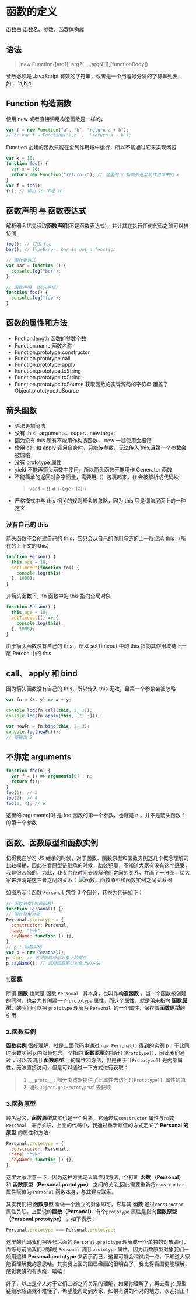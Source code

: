 # 函数的定义

函数由 函数名、参数、函数体构成

## 语法

> new Function([arg1[, arg2[, ...argN]]],[functionBody])

参数必须是 JavaScript 有效的字符串，或者是一个用逗号分隔的字符串列表，如： 'a,b,c'

## Function 构造函数

使用 new 或者直接调用构造函数是一样的，

```js
var f = new Function("a", "b", "return a + b");
// or var f = Function('a,b' ,  'return a + b');
```

Function 创建的函数只能在全局作用域中运行，所以不能通过它来实现闭包

```js
var x = 10;
function foo() {
  var x = 20;
  return new Function("return x"); // 这里的 x 指向的是全局作用域中的 x
}
var f = foo();
f(); // 输出 10 不是 20
```

## 函数声明 与 函数表达式

解析器会优先读取**函数声明**(不是函数表达式)，并让其在执行任何代码之前可以被访问

```js
foo(); // 打印 foo
bar(); // TypeError: bar is not a function

// 函数表达式
var bar = function () {
  console.log("bar");
};

// 函数声明 （优先解析）
function foo() {
  console.log("foo");
}
```

## 函数的属性和方法

- Fnction.length 函数的参数个数
- Function.name 函数名称
- Function.prototype.constructor
- Function.prototype.call
- Function.prototype.apply
- Function.prototype.toString
- Function.prototype.toString
- Function.prototype.toSource 获取函数的实现源码的字符串 覆盖了 Object.prototype.toSource

## 箭头函数

- 语法更加简洁
- 没有 this、arguments、super、new.target
- 因为没有 this 所有不能用作构造函数， new 一起使用会报错
- 使用 call 和 apply 调用自身时，只能传参数，无法传入 this,且第一个参数会被忽略
- 没有 prototype 属性
- yield 不能再箭头函数中使用，所以箭头函数不能用作 Generator 函数
- 不能简单的返回对象字面量，需要用（）包裹起来，{} 会被解析成代码块
  > var f = () => ({age : 10} )
- 严格模式中与 this 相关的规则都会被忽略，因为 this 只是词法层面上的一种定义

### 没有自己的 this

箭头函数不会创建自己的 this，它只会从自己的作用域链的上一层继承 this （所在的上下文的 this）

```js
function Person() {
  this.age = 10;
  setTimeout(function fn() {
    console.log(this);
  }, 1000);
}
```

非箭头函数下，fn 函数中的 this 指向全局对象

```js
function Person() {
  this.age = 10;
  setTimeout(() => {
    console.log(this);
  }, 1000);
}
```

由于箭头函数没有自己的 this ，所以 setTimeout 中的 this 指向其作用域链上一层 Person 中的 this

## call、 apply 和 bind

因为箭头函数没有自己的 this，所以传入 this 无效，且第一个参数会被忽略

```js
var fn = (x, y) => x + y;

console.log(fn.call(this, 2, 3));
console.log(fn.apply(this, [2, 3]));

var newFn = fn.bind(this, 2, 3);
console.log(newFn());
// 都输出 5
```

## 不绑定 arguments

```js
function foo(n) {
  var f = () => arguments[0] + n;
  return f();
}
foo(1); // 2
foo(2); // 4
foo(3, 4); // 6
```

这里的 arguments[0] 是 foo 函数的第一个参数，也就是 n ，并不是箭头函数 f 的第一个参数

## 函数、函数原型和函数实例

记得我在学习 JS 继承的时候，对于函数、函数原型和函数实例这几个概念理解的比较模糊，因此在看原型链继承的时候，脑袋犯晕，不知道大家有没有这个感受，我是很苦恼的，为此，我专门花时间去理解他们之间的关系，并画了一张图，给大家来理清楚这三者之间的关系：
![函数、函数原型和函数实例之间关系图](https://img-blog.csdnimg.cn/20190109163510767.png?x-oss-process=image/watermark,type_ZmFuZ3poZW5naGVpdGk,shadow_10,text_aHR0cHM6Ly9ibG9nLmNzZG4ubmV0L3UwMTAyOTg1NzY=,size_16,color_FFFFFF,t_70)

如图所示：函数 `Personal` 包含 3 个部分，转换为代码如下：

```javascript
// 函数对象(构造函数)
function Personal() {}
// 函数原型对象
Personal.prototype = {
  constructor: Personal,
  name: "hwk",
  sayName: function () {},
};
// p : 函数实例
var p = new Personal();
p.name; // 访问函数原型对象上的属性
p.sayName(); // 调用函数原型对象上的方法
```

### 1.函数

所谓 **函数** 也就是 函数 `Personal ` 其本身，也叫作**构造函数** ，当一个函数被创建的同时，也会为其创建一个 `prototype` 属性，而这个属性，就是用来指向 **函数原型**，的我们可以把 `prototype` 理解为 `Personal `的一个属性，保存着**函数原型**的引用

### 2.函数实例

**函数实例** 很好理解，就是上面代码中通过 `new Personal()` 得到的实例 p，于此同时函数实例 `p` 内部会包含一个指向 **函数原型**的指针`[[Prototype]]`，因此我们通过 `p` 可以去调用 **函数原型** 上的属性和方法，但是由于`[[Prototype]]` 是内部属性，无法直接访问，但是可以通过一下方式进行获取：

> 1.  `__proto__` : 部分浏览器提供了此属性去访问`[[Prototype]] `属性的值
> 2.  通过`Object.getPrototypeOf` 去获取

### 3.函数原型

顾名思义，**函数原型**其实也是一个对象，它通过其`constructor` 属性与函数 `Personal ` 进行关联，上面的代码中，我通过重新赋值的方式定义了 **Personal 的原型** 的属性和方法:

```javascript
Personal.prototype = {
  constructor: Personal,
  name: "hwk",
  sayName: function () {},
};
```

这里大家注意一下，因为这种方式定义属性和方法，会打断 **函数 （Personal）** 和 **函数原型（Personal.prototype）** 之间的关系,因此需要重新将`constructor` 属性赋值为 `Personal` 函数本身，与其建立联系。

其实我们把 **函数原型** 看做一个独立的对象即可，它与其 **函数** 通过`constructor` 属性关联，上面说的**函数（Personal）** 有个`prototype` 属性是指向**函数原型（Personal.prototype）** ，如下表示：

```javascript
Personal.prototype === Personal.prototype;
```

这里的代码我们把等号后面的 `Personal.prototype` 理解成一个单独的对象即可，而等号前面我们理解成 `Personal` 调用 `prototype` 属性，因为函数原型对象我们一般用这样 **Personal.prototype** 来表示而已，这里可能会稍微绕一点，不知道大家能否理解我的意思哈。其实我上面的图已经画的很明白了，我觉得看图更能理解，感觉我讲的有点绕，嘻嘻！

好了，以上是个人对于它们三者之间关系的理解，如果你理解了，再去看 js 原型链继承应该就不难懂了，希望能帮助到大家，如果有讲的不对的地方，欢迎指正！
